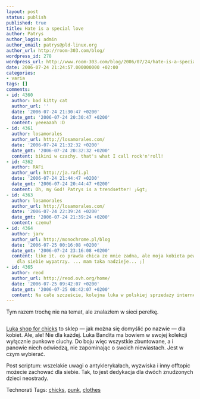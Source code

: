 ```yaml
---
layout: post
status: publish
published: true
title: Hate is a special love
author: Patrys
author_login: admin
author_email: patrys@pld-linux.org
author_url: http://room-303.com/blog/
wordpress_id: 278
wordpress_url: http://www.room-303.com/blog/2006/07/24/hate-is-a-special-love/
date: 2006-07-24 21:24:57.000000000 +02:00
categories:
- varia
tags: []
comments:
- id: 4360
  author: bad kitty cat
  author_url: ''
  date: '2006-07-24 21:30:47 +0200'
  date_gmt: '2006-07-24 20:30:47 +0200'
  content: yeeeaaah :D
- id: 4361
  author: losamorales
  author_url: http://losamorales.com/
  date: '2006-07-24 21:32:32 +0200'
  date_gmt: '2006-07-24 20:32:32 +0200'
  content: bikini w czachy. that's what I call rock'n'roll!
- id: 4362
  author: RAFi
  author_url: http://ja.rafi.pl
  date: '2006-07-24 21:44:47 +0200'
  date_gmt: '2006-07-24 20:44:47 +0200'
  content: Oh, my God! Patrys is a trendsetter! ;&gt;
- id: 4363
  author: losamorales
  author_url: http://losamorales.com/
  date: '2006-07-24 22:39:24 +0200'
  date_gmt: '2006-07-24 21:39:24 +0200'
  content: czemu?
- id: 4364
  author: jarv
  author_url: http://monochrome.pl/blog
  date: '2006-07-25 00:16:08 +0200'
  date_gmt: '2006-07-24 23:16:08 +0200'
  content: like it. co prawda chica ze mnie zadna, ale moja kobieta pewnie cos tam
    dla siebie wypatrzy. ... mam taka nadzieje... ;]
- id: 4365
  author: reod
  author_url: http://reod.ovh.org/home/
  date: '2006-07-25 09:42:07 +0200'
  date_gmt: '2006-07-25 08:42:07 +0200'
  content: Na całe szczeście, kolejna luka w polskiej sprzedaży internetowej zapełniona!
---
```

<p>Tym razem trochę nie na temat, ale znalazłem w sieci perełkę.</p>

<p class="strip"><a href="http://lukatme.com/" title="Luka Bandita"><img src="http://patrys.room-303.com/images/logos/lukabandita.jpg" alt="" /></a></p>

<p><a href="http://lukatme.com/">Luka shop for chicks</a> to sklep — jak można się domyślić po nazwie — dla kobiet. Ale, ale! Nie dla każdej. Luka Bandita ma bowiem w swojej kolekcji wyłącznie punkowe ciuchy. Do boju więc wszystkie zbuntowane, a i panowie niech odwiedzą, nie zapominając o swoich niewiastach. Jest w czym wybierać.</p>

<p>Post scriptum: wszelakie uwagi o antyklerykałach, wyzwiska i inny offtopic możecie zachować dla siebie. Tak, to jest dedykacja dla dwóch znudzonych dzieci neostrady.</p>

Technorati Tags: <a href="http://technorati.com/tag/chicks" rel="tag">chicks</a>, <a href="http://technorati.com/tag/punk" rel="tag">punk</a>, <a href="http://technorati.com/tag/clothes" rel="tag">clothes</a>
